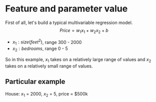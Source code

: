 # Feature and parameter value
First of all, let's build a  typical multivariable regression model.
$$Price = w_1x_1+w_2x_2+b$$
* $x_1: size(feet^2)$, range 300 - 2000
* $x_2: bedrooms$, range 0 - 5

So in this example, $x_1$ takes on a relatively large range of values and $x_2$ takes on a relatively small range of values.

## Particular example
House: $x_1$  = 2000, $x_2$ = 5, price = $500k
